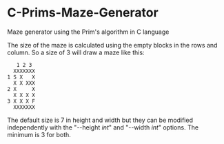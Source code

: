 # C-Prims-Maze-Generator
Maze generator using the Prim's algorithm in C language

The size of the maze is calculated using the empty blocks in the rows and column.
So a size of 3 will draw a maze like this:
```
   1 2 3
  XXXXXXX
1 S X   X
  X X XXX
2 X     X
  X X X X
3 X X X F
  XXXXXXX
```

The default size is 7 in height and width but they can be modified independently with the "--height *int*" and "--width *int*" options.
The minimum is 3 for both.